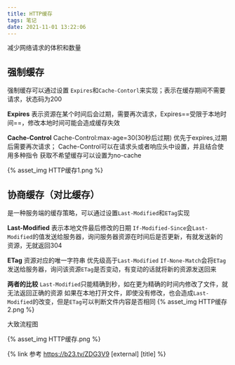 ```yaml
---
title: HTTP缓存
tags: 笔记
date: 2021-11-01 13:22:06
---
```


减少网络请求的体积和数量

## 强制缓存
强制缓存可以通过设置 `Expires`和`Cache-Contorl`来实现；表示在缓存期间不需要请求，状态码为200

**Expires**
表示资源在某个时间后会过期，需要再次请求，Expires==受限于本地时间==，修改本地时间可能会造成缓存失效

**Cache-Control**
Cache-Control:max-age=30(30秒后过期)
优先于expires,过期后需要再次请求；
Cache-Control可以在请求头或者响应头中设置，并且结合使用多种指令
获取不希望缓存可以设置为no-cache

{% asset_img HTTP缓存1.png %}

## 协商缓存（对比缓存）
是一种服务端的缓存策略，可以通过设置`Last-Modified`和`ETag`实现  

**Last-Modified**
表示本地文件最后修改的日期
`If-Modified-Since`会`Last-Modified`的值发送给服务器，询问服务器资源在时间后是否更新，有就发送新的资源，无就返回304

**ETag**
资源对应的唯一字符串
优先级高于`Last-Modified`
`If-None-Match`会将`ETag`发送给服务器，询问该资源`ETag`是否变动，有变动的话就将新的资源发送回来

**两者的比较**
`Last-Modified`只能精确到秒，如在更为精确的时间内修改了文件，就无法返回正确的资源
如果在本地打开文件，即使没有修改，也会造成`Last-Modified`的改变，但是`ETag`可以判断文件内容是否相同
{% asset_img HTTP缓存2.png %}

大致流程图

{% asset_img HTTP缓存.png %}


{% link 参考 https://b23.tv/ZDG3V9 [external] [title] %}